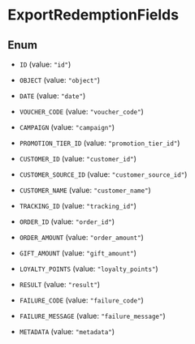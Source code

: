 

# ExportRedemptionFields

## Enum


* `ID` (value: `"id"`)

* `OBJECT` (value: `"object"`)

* `DATE` (value: `"date"`)

* `VOUCHER_CODE` (value: `"voucher_code"`)

* `CAMPAIGN` (value: `"campaign"`)

* `PROMOTION_TIER_ID` (value: `"promotion_tier_id"`)

* `CUSTOMER_ID` (value: `"customer_id"`)

* `CUSTOMER_SOURCE_ID` (value: `"customer_source_id"`)

* `CUSTOMER_NAME` (value: `"customer_name"`)

* `TRACKING_ID` (value: `"tracking_id"`)

* `ORDER_ID` (value: `"order_id"`)

* `ORDER_AMOUNT` (value: `"order_amount"`)

* `GIFT_AMOUNT` (value: `"gift_amount"`)

* `LOYALTY_POINTS` (value: `"loyalty_points"`)

* `RESULT` (value: `"result"`)

* `FAILURE_CODE` (value: `"failure_code"`)

* `FAILURE_MESSAGE` (value: `"failure_message"`)

* `METADATA` (value: `"metadata"`)



